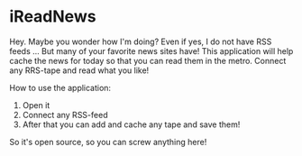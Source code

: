 # iReadNews

Hey. Maybe you wonder how I'm doing? Even if yes, I do not have RSS feeds ...
But many of your favorite news sites have! This application will help cache the news 
for today so that you can read them in the metro. Connect any RRS-tape and read what you like!

How to use the application:
1. Open it
2. Connect any RSS-feed
3. After that you can add and cache any tape and save them!

So it's open source, so you can screw anything here!
